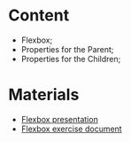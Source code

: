 # Content
- Flexbox;
- Properties for the Parent;
- Properties for the Children;

# Materials
- [Flexbox presentation](https://github.com/TheStormWeaver/Front-End/files/7352099/06.FlexBox.pptx)
- [Flexbox exercise document](https://github.com/TheStormWeaver/Front-End/files/7352106/06.Flexbox-Exercise.docx)
